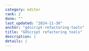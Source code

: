 ```yaml
---
category: editor
rank: 2
done: ""
last_updated: "2024-11-30"
anchor: "gdscript-refactoring-tools"
title: "GDScript refactoring tools"
description: |
details: |
---
```

